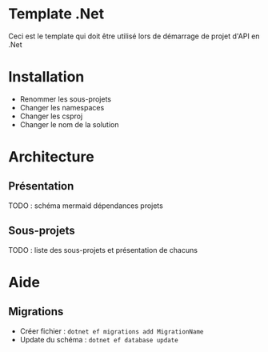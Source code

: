 # Template .Net

Ceci est le template qui doit être utilisé lors de démarrage de projet d'API en .Net

# Installation
- Renommer les sous-projets 
- Changer les namespaces
- Changer les csproj
- Changer le nom de la solution

# Architecture
## Présentation
TODO : schéma mermaid dépendances projets

## Sous-projets
TODO : liste des sous-projets et présentation de chacuns

# Aide
## Migrations
- Créer fichier : ```dotnet ef migrations add MigrationName```
- Update du schéma : ```dotnet ef database update```